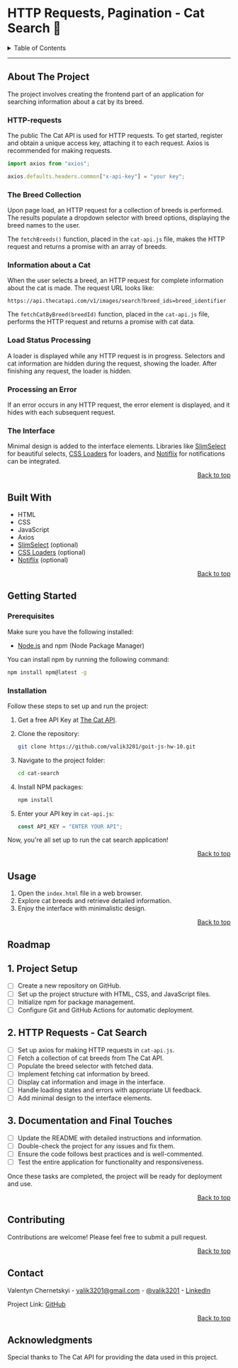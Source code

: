 <a name="readme-top"></a>

# HTTP Requests, Pagination - Cat Search 🐾

<details>
  <summary>Table of Contents</summary>

- [About The Project](#about-the-project)
- [Built With](#built-with)
- [Getting Started](#getting-started)
  - [Prerequisites](#prerequisites)
  - [Installation](#installation)
- [Usage](#usage)
- [Roadmap](#roadmap)
- [Contributing](#contributing)
- [Contact](#contact)
- [Acknowledgments](#acknowledgments)

</details>

---

## About The Project

The project involves creating the frontend part of an application for searching information about a cat by its breed.

### HTTP-requests

The public The Cat API is used for HTTP requests. To get started, register and obtain a unique access key, attaching it to each request. Axios is recommended for making requests.

```javascript
import axios from "axios";

axios.defaults.headers.common["x-api-key"] = "your key";
```

### The Breed Collection

Upon page load, an HTTP request for a collection of breeds is performed. The results populate a dropdown selector with breed options, displaying the breed names to the user.

The `fetchBreeds()` function, placed in the `cat-api.js` file, makes the HTTP request and returns a promise with an array of breeds.

### Information about a Cat

When the user selects a breed, an HTTP request for complete information about the cat is made. The request URL looks like:

```
https://api.thecatapi.com/v1/images/search?breed_ids=breed_identifier
```

The `fetchCatByBreed(breedId)` function, placed in the `cat-api.js` file, performs the HTTP request and returns a promise with cat data.

### Load Status Processing

A loader is displayed while any HTTP request is in progress. Selectors and cat information are hidden during the request, showing the loader. After finishing any request, the loader is hidden.

### Processing an Error

If an error occurs in any HTTP request, the error element is displayed, and it hides with each subsequent request.

### The Interface

Minimal design is added to the interface elements. Libraries like [SlimSelect](https://slimselectjs.com/) for beautiful selects, [CSS Loaders](https://cssloaders.github.io/) for loaders, and [Notiflix](https://www.notiflix.com/) for notifications can be integrated.

<p align="right"><a href="#readme-top">Back to top</a></p>

## Built With

- HTML
- CSS
- JavaScript
- Axios
- [SlimSelect](https://slimselectjs.com/) (optional)
- [CSS Loaders](https://cssloaders.github.io/) (optional)
- [Notiflix](https://www.notiflix.com/) (optional)

<p align="right"><a href="#readme-top">Back to top</a></p>

## Getting Started

### Prerequisites

Make sure you have the following installed:

- [Node.js](https://nodejs.org/) and npm (Node Package Manager)

You can install npm by running the following command:

```bash
npm install npm@latest -g
```

### Installation

Follow these steps to set up and run the project:

1. Get a free API Key at [The Cat API](https://thecatapi.com/).

2. Clone the repository:

   ```bash
   git clone https://github.com/valik3201/goit-js-hw-10.git
   ```

3. Navigate to the project folder:

   ```bash
   cd cat-search
   ```

4. Install NPM packages:

   ```bash
   npm install
   ```

5. Enter your API key in `cat-api.js`:

   ```javascript
   const API_KEY = "ENTER YOUR API";
   ```

Now, you're all set up to run the cat search application!

<p align="right"><a href="#readme-top">Back to top</a></p>

## Usage

1. Open the `index.html` file in a web browser.
2. Explore cat breeds and retrieve detailed information.
3. Enjoy the interface with minimalistic design.

<p align="right"><a href="#readme-top">Back to top</a></p>

## Roadmap

## 1. Project Setup

- [ ] Create a new repository on GitHub.
- [ ] Set up the project structure with HTML, CSS, and JavaScript files.
- [ ] Initialize npm for package management.
- [ ] Configure Git and GitHub Actions for automatic deployment.

## 2. HTTP Requests - Cat Search

- [ ] Set up axios for making HTTP requests in `cat-api.js`.
- [ ] Fetch a collection of cat breeds from The Cat API.
- [ ] Populate the breed selector with fetched data.
- [ ] Implement fetching cat information by breed.
- [ ] Display cat information and image in the interface.
- [ ] Handle loading states and errors with appropriate UI feedback.
- [ ] Add minimal design to the interface elements.

## 3. Documentation and Final Touches

- [ ] Update the README with detailed instructions and information.
- [ ] Double-check the project for any issues and fix them.
- [ ] Ensure the code follows best practices and is well-commented.
- [ ] Test the entire application for functionality and responsiveness.

Once these tasks are completed, the project will be ready for deployment and use.

<p align="right"><a href="#readme-top">Back to top</a></p>

## Contributing

Contributions are welcome! Please feel free to submit a pull request.

<p align="right"><a href="#readme-top">Back to top</a></p>

## Contact

Valentyn Chernetskyi - valik3201@gmail.com - [@valik3201](https://x.com/valik3201) - [LinkedIn](https://www.linkedin.com/in/valentynchernetskyi/)

Project Link: [GitHub](https://github.com/Valik3201/goit-js-hw-10)

<p align="right"><a href="#readme-top">Back to top</a></p>

## Acknowledgments

Special thanks to The Cat API for providing the data used in this project.
